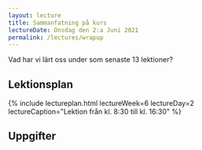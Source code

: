 ```yaml
---
layout: lecture
title: Sammanfatning på kurs
lectureDate: Onsdag den 2:a Juni 2021
permalink: /lectures/wrapup
---
```


Vad har vi lärt oss under som senaste 13 lektioner?

## Lektionsplan

{% include lectureplan.html lectureWeek=6 lectureDay=2 lectureCaption="Lektion från kl. 8:30 till kl. 16:30" %}


## Uppgifter
